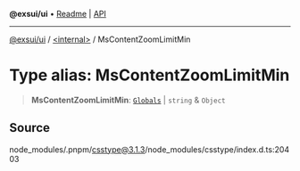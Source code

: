 **@exsui/ui** • [Readme](../../README.md) \| [API](../../globals.md)

***

[@exsui/ui](../../README.md) / [\<internal\>](../README.md) / MsContentZoomLimitMin

# Type alias: MsContentZoomLimitMin

> **MsContentZoomLimitMin**: [`Globals`](Globals.md) \| `string` & `Object`

## Source

node\_modules/.pnpm/csstype@3.1.3/node\_modules/csstype/index.d.ts:20403
